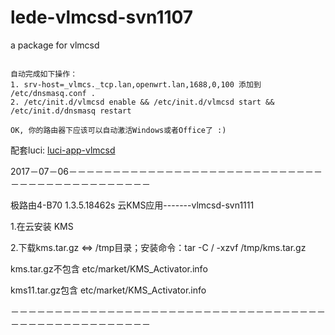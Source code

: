 # lede-vlmcsd-svn1107
a package for vlmcsd

```

自动完成如下操作：
1. srv-host=_vlmcs._tcp.lan,openwrt.lan,1688,0,100 添加到 /etc/dnsmasq.conf .
2. /etc/init.d/vlmcsd enable && /etc/init.d/vlmcsd start && /etc/init.d/dnsmasq restart

OK, 你的路由器下应该可以自动激活Windows或者Office了 :)
```

配套luci: [luci-app-vlmcsd](https://github.com/zshwq5/luci-app-vlmcsd.git "")


2017－07－06－－－－－－－－－－－－－－－－－－－－－－－－－－－－－－－－－－－－－－－－－－－－－

极路由4-B70 1.3.5.18462s 云KMS应用-------vlmcsd-svn1111

1.在云安装 KMS

2.下载kms.tar.gz <=> /tmp目录；安装命令：tar -C / -xzvf /tmp/kms.tar.gz

kms.tar.gz不包含 etc/market/KMS_Activator.info

kms11.tar.gz包含 etc/market/KMS_Activator.info

－－－－－－－－－－－－－－－－－－－－－－－－－－－－－－－－－－－－－－－－－－－－－－－－－－－－
